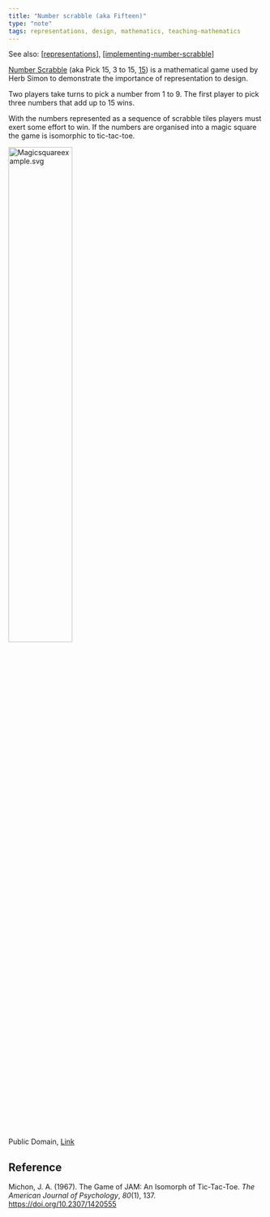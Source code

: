 ```yaml
---
title: "Number scrabble (aka Fifteen)"
type: "note"
tags: representations, design, mathematics, teaching-mathematics
---
```


See also: [[representations]], [[implementing-number-scrabble]]

[Number Scrabble](https://en.wikipedia.org/wiki/Number_Scrabble) (aka Pick 15, 3 to 15, [15](https://nrich.maths.org/1223)) is a mathematical game used by Herb Simon to demonstrate the importance of representation to design. 

Two players take turns to pick a number from 1 to 9. The first player to pick three numbers that add up to 15 wins.

With the numbers represented as a sequence of scrabble tiles players must exert some effort to win. If the numbers are organised into a magic square the game is isomorphic to tic-tac-toe.

<p><a href="https://commons.wikimedia.org/wiki/File:Magicsquareexample.svg#/media/File:Magicsquareexample.svg"><img src="https://upload.wikimedia.org/wikipedia/commons/thumb/e/e4/Magicsquareexample.svg/1200px-Magicsquareexample.svg.png" style="width:50%" alt="Magicsquareexample.svg"></a><br>Public Domain, <a href="https://commons.wikimedia.org/w/index.php?curid=1019701">Link</a></p>

## Reference 

Michon, J. A. (1967). The Game of JAM: An Isomorph of Tic-Tac-Toe. *The American Journal of Psychology*, *80*(1), 137. <https://doi.org/10.2307/1420555>

[//begin]: # "Autogenerated link references for markdown compatibility"
[representations]: representations "Representations"
[implementing-number-scrabble]: implementing-number-scrabble "Implementing number scrabble"
[//end]: # "Autogenerated link references"